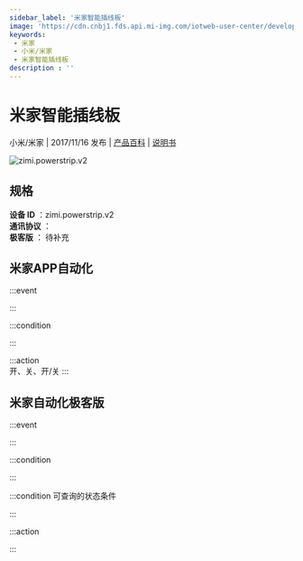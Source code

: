 ```yaml
---
sidebar_label: '米家智能插线板'
image: 'https://cdn.cnbj1.fds.api.mi-img.com/iotweb-user-center/developer_1679047510875mMCinlk1.png?GalaxyAccessKeyId=AKVGLQWBOVIRQ3XLEW&Expires=9223372036854775807&Signature=4sYBLDttEu2I+Mpwabo6gXvGFnQ='
keywords: 
 - 米家
 - 小米/米家
 - 米家智能插线板
description : ''
---
```

# 米家智能插线板

小米/米家 | 2017/11/16 发布 | [产品百科](https://home.mi.com/webapp/content/baike/product/index.html?model=zimi.powerstrip.v2/) | [说明书](https://home.mi.com/views/introduction.html?model=zimi.powerstrip.v2&region=cn)

![zimi.powerstrip.v2](https://cdn.cnbj1.fds.api.mi-img.com/iotweb-user-center/developer_1679047510875mMCinlk1.png?GalaxyAccessKeyId=AKVGLQWBOVIRQ3XLEW&Expires=9223372036854775807&Signature=4sYBLDttEu2I+Mpwabo6gXvGFnQ=)

## 规格  
> 
**设备 ID** ：zimi.powerstrip.v2  
**通讯协议** ：  
**极客版**  ： 待补充 


## 米家APP自动化  

:::event  

:::

:::condition  

:::

:::action   
开、关、开/关
:::

## 米家自动化极客版  

:::event  

:::

:::condition  

:::

:::condition 可查询的状态条件  

:::

:::action  

:::

        
